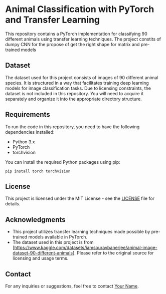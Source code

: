 # Animal Classification with PyTorch and Transfer Learning

This repository contains a PyTorch implementation for classifying 90 different animals using transfer learning techniques. The project constits of dumpy CNN for the propose of get the right shape for matrix and pre-trained models

## Dataset

The dataset used for this project consists of images of 90 different animal species. It is structured in a way that facilitates training deep learning models for image classification tasks. Due to licensing constraints, the dataset is not included in this repository. You will need to acquire it separately and organize it into the appropriate directory structure.

## Requirements

To run the code in this repository, you need to have the following dependencies installed:

- Python 3.x
- PyTorch
- torchvision


You can install the required Python packages using pip:

```
pip install torch torchvision 
```

## License

This project is licensed under the MIT License - see the [LICENSE](LICENSE) file for details.

## Acknowledgments

- This project utilizes transfer learning techniques made possible by pre-trained models available in PyTorch.
- The dataset used in this project is from [https://www.kaggle.com/datasets/iamsouravbanerjee/animal-image-dataset-90-different-animals]. Please refer to the original source for licensing and usage terms.

## Contact

For any inquiries or suggestions, feel free to contact [Your Name](mailto:your_email@example.com).
